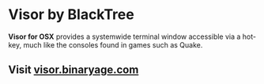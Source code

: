 # Visor by BlackTree

**Visor for OSX** provides a systemwide terminal window accessible via a hot-key, much like the consoles found in games such as Quake.

## Visit [visor.binaryage.com](http://visor.binaryage.com)